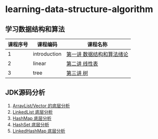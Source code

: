 # learning-data-structure-algorithm

## 学习数据结构和算法

课程序号 | 课程编码 | 课程名称
---|---|---
1 | introduction | [第一讲 数据结构和算法绪论](01-introduction.md)
2 | linear | [第二讲 线性表](02-linear.md)
3 | tree | [第三讲 树](03-tree.md)

## JDK源码分析
1. [ArrayList/Vector 的底层分析](https://github.com/duhongming1990/JCSprout/blob/master/MD/ArrayList.md)
2. [LinkedList 底层分析](https://github.com/duhongming1990/JCSprout/blob/master/MD/LinkedList.md)
3. [HashMap 底层分析](https://github.com/duhongming1990/JCSprout/blob/master/MD/HashMap.md)
4. [HashSet 底层分析](https://github.com/duhongming1990/JCSprout/blob/master/MD/collection/HashSet.md)
5. [LinkedHashMap 底层分析](https://github.com/duhongming1990/JCSprout/blob/master/MD/collection/LinkedHashMap.md)